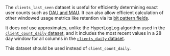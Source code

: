 The `clients_last_seen` dataset is useful for efficiently determining exact
user counts such as [DAU and MAU](../../../cookbooks/dau.md).
It can also allow efficient calculation of other windowed usage metrics
like retention via its [bit pattern fields](../../../cookbooks/clients_last_seen_bits.md).

It does *not* use approximates, unlike the HyperLogLog algorithm used in the
[`client_count_daily` dataset](/datasets/obsolete/client_count/reference.md),
and it includes the most recent values in a 28 day window for all columns in
the [`clients_daily` dataset](/datasets/batch_view/clients_daily/reference.md).

This dataset should be used instead of `client_count_daily`.
